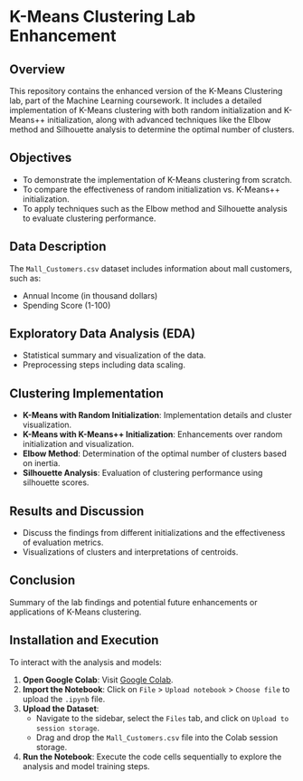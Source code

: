 # K-Means Clustering Lab Enhancement

## Overview

This repository contains the enhanced version of the K-Means Clustering lab, part of the Machine Learning coursework. It includes a detailed implementation of K-Means clustering with both random initialization and K-Means++ initialization, along with advanced techniques like the Elbow method and Silhouette analysis to determine the optimal number of clusters.

## Objectives

- To demonstrate the implementation of K-Means clustering from scratch.
- To compare the effectiveness of random initialization vs. K-Means++ initialization.
- To apply techniques such as the Elbow method and Silhouette analysis to evaluate clustering performance.

## Data Description

The `Mall_Customers.csv` dataset includes information about mall customers, such as:
- Annual Income (in thousand dollars)
- Spending Score (1-100)

## Exploratory Data Analysis (EDA)

- Statistical summary and visualization of the data.
- Preprocessing steps including data scaling.

## Clustering Implementation

- **K-Means with Random Initialization**: Implementation details and cluster visualization.
- **K-Means with K-Means++ Initialization**: Enhancements over random initialization and visualization.
- **Elbow Method**: Determination of the optimal number of clusters based on inertia.
- **Silhouette Analysis**: Evaluation of clustering performance using silhouette scores.

## Results and Discussion

- Discuss the findings from different initializations and the effectiveness of evaluation metrics.
- Visualizations of clusters and interpretations of centroids.

## Conclusion

Summary of the lab findings and potential future enhancements or applications of K-Means clustering.

## Installation and Execution

To interact with the analysis and models:
1. **Open Google Colab**: Visit [Google Colab](https://colab.research.google.com/).
2. **Import the Notebook**: Click on `File` > `Upload notebook` > `Choose file` to upload the `.ipynb` file.
3. **Upload the Dataset**:
   - Navigate to the sidebar, select the `Files` tab, and click on `Upload to session storage`.
   - Drag and drop the `Mall_Customers.csv` file into the Colab session storage.
4. **Run the Notebook**: Execute the code cells sequentially to explore the analysis and model training steps.